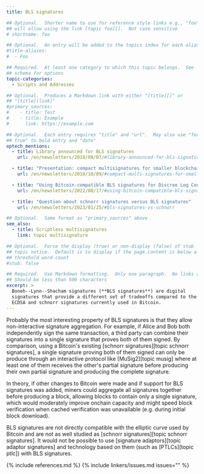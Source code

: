 ```yaml
---
title: BLS signatures

## Optional.  Shorter name to use for reference style links e.g., "foo"
## will allow using the link [topic foo][].  Not case sensitive
# shortname: foo

## Optional.  An entry will be added to the topics index for each alias
#title-aliases:
#  - Foo

## Required.  At least one category to which this topic belongs.  See
## schema for options
topic-categories:
  - Scripts and Addresses

## Optional.  Produces a Markdown link with either "[title][]" or
## "[title](link)"
#primary_sources:
#    - title: Test
#    - title: Example
#      link: https://example.com

## Optional.  Each entry requires "title" and "url".  May also use "feature:
## true" to bold entry and "date"
optech_mentions:
  - title: Library announced for BLS signatures
    url: /en/newsletters/2018/08/07/#library-announced-for-bls-signatures

  - title: "Presentation: compact multisignatures for smaller blockchains"
    url: /en/newsletters/2018/10/09/#compact-multi-signatures-for-smaller-blockchains

  - title: "Using Bitcoin-compatible BLS signatures for Discree Log Contracts (DLCs)"
    url: /en/newsletters/2022/08/17/#using-bitcoin-compatible-bls-signatures-for-dlcs

  - title: "Question about schnorr signatures versus BLS signatures"
    url: /en/newsletters/2023/01/25/#bls-signatures-vs-schnorr

## Optional.  Same format as "primary_sources" above
see_also:
  - title: Scriptless multisignatures
    link: topic multisignature

## Optional.  Force the display (true) or non-display (false) of stub
## topic notice.  Default is to display if the page.content is below a
## threshold word count
#stub: false

## Required.  Use Markdown formatting.  Only one paragraph.  No links allowed.
## Should be less than 500 characters
excerpt: >
  Boneh--Lynn--Shacham signatures (**BLS signatures**) are digital
  signatures that provide a different set of tradeoffs compared to the
  ECDSA and schnorr signatures currently used in Bitcoin.
---
```

Probably the most interesting property of BLS signatures is that they
allow non-interactive signature aggregation.  For example, if Alice and
Bob both independently sign the same transaction, a third party can
combine their signatures into a single signature that proves both of
them signed.  By comparison, using a Bitcoin's existing [schnorr
signatures][topic schnorr signatures], a single signature proving both
of them signed can only be produce through an interactive protocol like
[MuSig2][topic musig] where at least one of them receives the other's
partial signature before producing their own partial signature and
producing the complete signature.

In theory, if other changes to Bitcoin were made and if support for BLS
signatures was added, miners could aggregate all signatures together
before producing a block, allowing blocks to contain only a single
signature, which would moderately improve onchain capacity and might
speed block verification when cached verification was unavailable (e.g.
during initial block download).

BLS signatures are not directly compatible with the elliptic curve used
by Bitcoin and are not as well studied as [schnorr signatures][topic
schnorr signatures].  It would not be possible to use [signature
adaptors][topic adaptor signatures] and technology based on them (such
as [PTLCs][topic ptlc]) with BLS signatures.

{% include references.md %}
{% include linkers/issues.md issues="" %}
